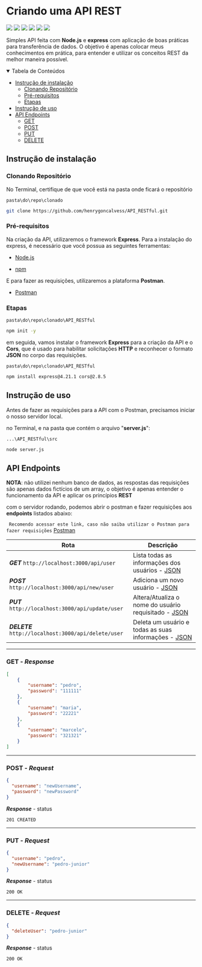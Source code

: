 # Criando uma API REST

<img src="https://img.shields.io/github/license/henrygoncalvess/API_RESTful?style=for-the-badge"> <img src="https://img.shields.io/badge/express-4.21.1-royalblue?style=for-the-badge&logoColor=black"> <img src="https://img.shields.io/badge/cors-2.8.5-royalblue?style=for-the-badge&logo=cors&logoColor=black"> <img src="https://img.shields.io/badge/node-20.16.0-43853D?style=for-the-badge&logo=node.js"> <img src="https://img.shields.io/badge/npm-10.8.2-firebrick?style=for-the-badge&logo=npm&logoColor=firebrick"> <img src="https://img.shields.io/badge/postman-11.16.0-orange?style=for-the-badge&logo=postman">

Simples API feita com **Node.js** e **express** com aplicação de boas práticas para transferência de dados. O objetivo é apenas colocar meus conhecimentos em prática, para entender e utilizar os conceitos REST da melhor maneira possível.

<details open="open">
<summary>Tabela de Conteúdos</summary>
  
- [Instrução de instalação](#instrução-de-instalação)
  - [Clonando Repositório](#clonando-repositório)
  - [Pré-requisitos](#pré-requisitos)
  - [Etapas](#etapas)
- [Instrução de uso](#instrução-de-uso)
- [API Endpoints](#api-endpoints)
  - [GET](#get)
  - [POST](#post)
  - [PUT](#put)
  - [DELETE](#delete)
  
</details>

## Instrução de instalação

### Clonando Repositório

No Terminal, certifique de que você está na pasta onde ficará o repositório

```pasta\do\repo\clonado```
``` bash
git clone https://github.com/henrygoncalvess/API_RESTful.git
```

### Pré-requisitos
Na criação da API, utilizaremos o framework **Express**. Para a instalação do express, é necessário que você possua as seguintes ferramentas:

- [Node.js](https://nodejs.org/pt)

- [npm](https://docs.npmjs.com/downloading-and-installing-node-js-and-npm)

E para fazer as requisições, utilizaremos a plataforma **Postman**.

- [Postman](https://www.postman.com/downloads/)

### Etapas

```pasta\do\repo\clonado\API_RESTful```
``` bash
npm init -y
```
em seguida, vamos instalar o framework **Express** para a criação da API e o **Cors**, que é usado para habilitar solicitações **HTTP** e reconhecer o formato **JSON** no corpo das requisições.

```pasta\do\repo\clonado\API_RESTful```
``` bash
npm install express@4.21.1 cors@2.8.5
```

## Instrução de uso

Antes de fazer as requisições para a API com o Postman, precisamos iniciar o nosso servidor local.

no Terminal, e na pasta que contém o arquivo "**server.js**":

```...\API_RESTful\src```
``` bash
node server.js
```

## API Endpoints

**NOTA**: não utilizei nenhum banco de dados, as respostas das requisições são apenas dados fictícios de um array, o objetivo é apenas entender o funcionamento da API e aplicar os princípios **REST**

com o servidor rodando, podemos abrir o postman e fazer requisições aos **endpoints** listados abaixo:

``` Recomendo acessar este link, caso não saiba utilizar o Postman para fazer requisições``` [Postman](https://learning.postman.com/docs/introduction/overview/)

Rota | Descrição
---|---|
***GET*** ``` http://localhost:3000/api/user ```| Lista todas as informações dos usuários - [JSON](#get)
***POST*** ``` http://localhost:3000/api/new/user ```| Adiciona um novo usuário - [JSON](#get)
***PUT*** ``` http://localhost:3000/api/update/user ```| Altera/Atualiza o nome do usuário requisitado - [JSON](#get)
***DELETE*** ``` http://localhost:3000/api/delete/user ```| Deleta um usuário e todas as suas informações - [JSON](#get)

---

### GET - ***Response***

``` json
[
    {
        "username": "pedro",
        "password": "111111"
    },
    {
        "username": "maria",
        "password": "22221"
    },
    {
        "username": "marcelo",
        "password": "321321"
    }
]
```

---

### POST - ***Request***

``` json
{
  "username": "newUsername",
  "password": "newPassword"
}
```

***Response*** - status

``` http
201 CREATED
```

---

### PUT - ***Request***

``` json
{
  "username": "pedro",
  "newUsername": "pedro-junior"
}
```

***Response*** - status

``` http
200 OK
```

---

### DELETE - ***Request***

``` json
{
  "deleteUser": "pedro-junior"
}
```
***Response*** - status

``` http
200 OK
```
